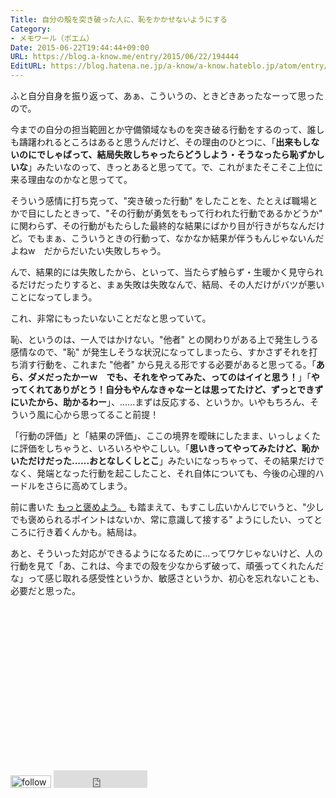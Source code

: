```yaml
---
Title: 自分の殻を突き破った人に、恥をかかせないようにする
Category:
- メモワール（ポエム）
Date: 2015-06-22T19:44:44+09:00
URL: https://blog.a-know.me/entry/2015/06/22/194444
EditURL: https://blog.hatena.ne.jp/a-know/a-know.hateblo.jp/atom/entry/8454420450098543318
---
```


ふと自分自身を振り返って、あぁ、こういうの、ときどきあったなーって思ったので。


今までの自分の担当範囲とか守備領域なものを突き破る行動をするのって、誰しも躊躇われるところはあると思うんだけど、その理由のひとつに、「**出来もしないのにでしゃばって、結局失敗しちゃったらどうしよう・そうなったら恥ずかしいな**」みたいなのって、きっとあると思ってて。で、これがまたそこそこ上位に来る理由なのかなと思ってて。


そういう感情に打ち克って、"突き破った行動" をしたことを、たとえば職場とかで目にしたときって、"その行動が勇気をもって行われた行動であるかどうか" に関わらず、その行動がもたらした最終的な結果にばかり目が行きがちなんだけど。でもまぁ、こういうときの行動って、なかなか結果が伴うもんじゃないんだよねw　だからだいたい失敗しちゃう。


んで、結果的には失敗したから、といって、当たらず触らず・生暖かく見守られるだけだったりすると、まぁ失敗は失敗なんで、結局、その人だけがバツが悪いことになってしまう。


これ、非常にもったいないことだなと思っていて。


恥、というのは、一人ではかけない。"他者" との関わりがある上で発生しうる感情なので、"恥" が発生しそうな状況になってしまったら、すかさずそれを打ち消す行動を、これまた "他者" から見える形でする必要があると思ってる。「**あら、ダメだったかーｗ　でも、それをやってみた、ってのはイイと思う！**」「**やってくれてありがとう！自分もやんなきゃなーとは思ってたけど、ずっとできずにいたから、助かるわー**」、......まずは反応する、というか。いやもちろん、そういう風に心から思ってること前提！


「行動の評価」と「結果の評価」、ここの境界を曖昧にしたまま、いっしょくたに評価をしちゃうと、いろいろややこしい。「**思いきってやってみたけど、恥かいただけだった......おとなしくしとこ**」みたいになっちゃって、その結果だけでなく、発端となった行動を起こしたこと、それ自体についても、今後の心理的ハードルをさらに高めてしまう。


前に書いた [もっと褒めよう。](http://blog.a-know.me/entry/2015/06/02/213511) も踏まえて、もすこし広いかんじでいうと、"少しでも褒められるポイントはないか、常に意識して接する" ようにしたい、ってところに行き着くんかも。結局は。


あと、そういった対応ができるようになるために...ってワケじゃないけど、人の行動を見て「あ、これは、今までの殼を少なからず破って、頑張ってくれたんだな」って感じ取れる感受性というか、敏感さというか、初心を忘れないことも、必要だと思った。


<script async src="//pagead2.googlesyndication.com/pagead/js/adsbygoogle.js"></script>
<!-- article-bottom2 -->
<ins class="adsbygoogle"
     style="display:inline-block;width:300px;height:250px"
     data-ad-client="ca-pub-3463034538369189"
     data-ad-slot="5274552934"></ins>
<script>
(adsbygoogle = window.adsbygoogle || []).push({});
</script>


<div>
<a href='http://cloud.feedly.com/#subscription%2Ffeed%2Fhttp%3A%2F%2Fblog.a-know.me%2Ffeed'  target='blank'><img id='feedlyFollow' src='http://s3.feedly.com/img/follows/feedly-follow-rectangle-volume-small_2x.png' alt='follow us in feedly' width='65' height='20'></a>

<iframe src="http://blog.hatena.ne.jp/a-know/a-know.hateblo.jp/subscribe/iframe" allowtransparency="true" frameborder="0" scrolling="no" width="150" height="28"></iframe>
</div>
